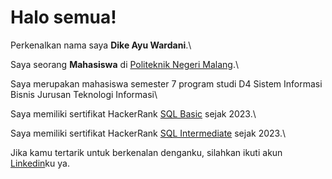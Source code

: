 # Halo semua! 

Perkenalkan nama saya **Dike Ayu Wardani**.\

Saya seorang **Mahasiswa** di [Politeknik Negeri Malang](https://www.polinema.ac.id/).\

Saya merupakan mahasiswa semester 7 program studi D4 Sistem Informasi Bisnis Jurusan Teknologi Informasi\

Saya memiliki sertifikat HackerRank [SQL Basic](https://www.hackerrank.com/certificates/62918487afad) sejak 2023.\

Saya memiliki sertifikat HackerRank [SQL Intermediate](https://www.hackerrank.com/certificates/39f833296f61) sejak 2023.\

Jika kamu tertarik untuk berkenalan denganku, silahkan ikuti akun [Linkedin](https://www.linkedin.com/in/dike-ayu-wardani-4a6602233/)ku ya.
